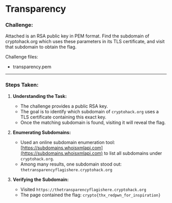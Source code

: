 
# Transparency

### Challenge:

Attached is an RSA public key in PEM format. Find the subdomain of cryptohack.org which uses these parameters in its TLS certificate, and visit that subdomain to obtain the flag.

Challenge files:
  - transparency.pem


---

### Steps Taken:

1. **Understanding the Task:**

   * The challenge provides a public RSA key.
   * The goal is to identify which subdomain of `cryptohack.org` uses a TLS certificate containing this exact key.
   * Once the matching subdomain is found, visiting it will reveal the flag.

2. **Enumerating Subdomains:**

   * Used an online subdomain enumeration tool:
     [https://subdomains.whoisxmlapi.com](https://subdomains.whoisxmlapi.com)
     to list all subdomains under `cryptohack.org`.
   * Among many results, one subdomain stood out:
     `thetransparencyflagishere.cryptohack.org`

3. **Verifying the Subdomain:**

   * Visited `https://thetransparencyflagishere.cryptohack.org`
   * The page contained the flag:
     `crypto{thx_redpwn_for_inspiration}`


